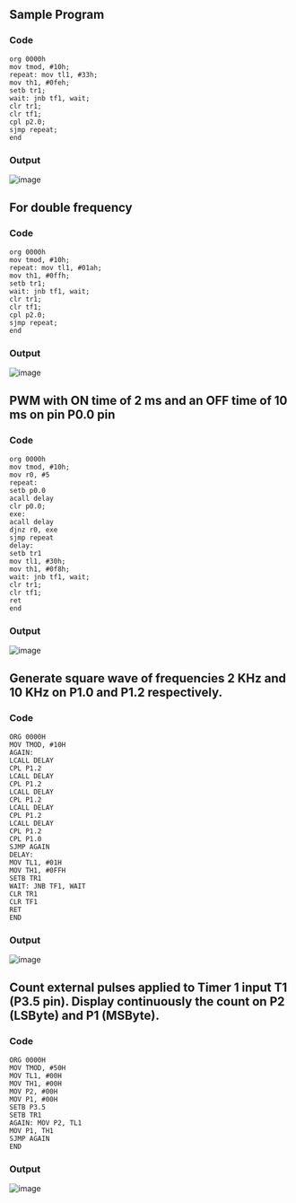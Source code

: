 ## Sample Program
### Code
``` Assembly
org 0000h
mov tmod, #10h;
repeat: mov tl1, #33h;
mov th1, #0feh;
setb tr1;
wait: jnb tf1, wait;
clr tr1;
clr tf1;
cpl p2.0;
sjmp repeat;
end
```
### Output 
![image](https://github.com/user-attachments/assets/0faa21d4-b2ed-4f1f-bb75-90579e24b5d2)

## For double frequency
### Code
``` Assembly
org 0000h
mov tmod, #10h;
repeat: mov tl1, #01ah;
mov th1, #0ffh;
setb tr1;
wait: jnb tf1, wait;
clr tr1;
clr tf1;
cpl p2.0;
sjmp repeat;
end
```
### Output
![image](https://github.com/user-attachments/assets/52c0ec3b-736c-46dc-98a2-55cbb0322bd7)

## PWM with ON time of 2 ms and an OFF time of 10 ms on pin P0.0 pin
### Code
``` Assembly
org 0000h
mov tmod, #10h;
mov r0, #5
repeat: 
setb p0.0
acall delay
clr p0.0;
exe:
acall delay
djnz r0, exe
sjmp repeat
delay:
setb tr1
mov tl1, #30h;
mov th1, #0f8h;
wait: jnb tf1, wait;
clr tr1;
clr tf1;
ret
end
```
### Output
![image](https://github.com/user-attachments/assets/f166b603-b795-4ef3-9118-b860f34926f9)


## Generate square wave of frequencies 2 KHz and 10 KHz on P1.0 and P1.2 respectively.
### Code
``` Assembly
ORG 0000H
MOV TMOD, #10H
AGAIN:
LCALL DELAY
CPL P1.2
LCALL DELAY
CPL P1.2
LCALL DELAY
CPL P1.2
LCALL DELAY
CPL P1.2
LCALL DELAY
CPL P1.2
CPL P1.0
SJMP AGAIN
DELAY:
MOV TL1, #01H
MOV TH1, #0FFH
SETB TR1
WAIT: JNB TF1, WAIT
CLR TR1
CLR TF1
RET
END
```
### Output
![image](https://github.com/user-attachments/assets/ae04fead-851c-421c-9d58-111ed8de3d32)

## Count external pulses applied to Timer 1 input T1 (P3.5 pin). Display continuously the count on P2 (LSByte) and P1 (MSByte).
### Code
``` Assembly
ORG 0000H
MOV TMOD, #50H
MOV TL1, #00H
MOV TH1, #00H
MOV P2, #00H
MOV P1, #00H
SETB P3.5
SETB TR1
AGAIN: MOV P2, TL1
MOV P1, TH1
SJMP AGAIN
END
```
### Output
![image](https://github.com/user-attachments/assets/5e048e9e-ebbc-49dd-bc63-7bcab8b7bf96)
